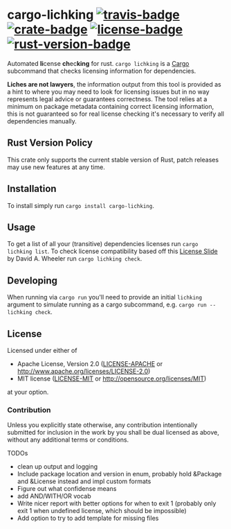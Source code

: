 # cargo-lichking [![travis-badge][]][travis] [![crate-badge][]][crate] [![license-badge][]][license] [![rust-version-badge][]][rust-version]

Automated **li**cense **ch**ec**king** for rust. `cargo lichking` is a [Cargo][]
subcommand that checks licensing information for dependencies.

**Liches are not lawyers**, the information output from this tool is provided as
a hint to where you may need to look for licensing issues but in no way
represents legal advice or guarantees correctness. The tool relies at a minimum
on package metadata containing correct licensing information, this is not
guaranteed so for real license checking it's necessary to verify all
dependencies manually.

## Rust Version Policy

This crate only supports the current stable version of Rust, patch releases may
use new features at any time.

## Installation

To install simply run `cargo install cargo-lichking`.

## Usage

To get a list of all your (transitive) dependencies licenses run `cargo lichking
list`. To check license compatibility based off this [License Slide][] by David
A. Wheeler run `cargo lichking check`.

## Developing

When running via `cargo run` you'll need to provide an initial `lichking`
argument to simulate running as a cargo subcommand, e.g. `cargo run -- lichking
check`.

## License

Licensed under either of

 * Apache License, Version 2.0 ([LICENSE-APACHE](LICENSE-APACHE) or http://www.apache.org/licenses/LICENSE-2.0)
 * MIT license ([LICENSE-MIT](LICENSE-MIT) or http://opensource.org/licenses/MIT)

at your option.

### Contribution

Unless you explicitly state otherwise, any contribution intentionally submitted
for inclusion in the work by you shall be dual licensed as above, without any
additional terms or conditions.

[travis-badge]: https://img.shields.io/travis/Nemo157/cargo-lichking/master.svg?style=flat-square
[travis]: https://travis-ci.org/Nemo157/cargo-lichking
[crate-badge]: https://img.shields.io/crates/v/cargo-lichking.svg?style=flat-square
[crate]: https://crates.io/crates/cargo-lichking
[license-badge]: https://img.shields.io/crates/l/cargo-lichking.svg?style=flat-square
[license]: #license
[rust-version-badge]: https://img.shields.io/badge/rust-latest%20stable-blue.svg?style=flat-square
[rust-version]: #rust-version-policy

[Cargo]: https://github.com/rust-lang/cargo
[License Slide]: http://www.dwheeler.com/essays/floss-license-slide.html


TODOs
- clean up output and logging
- Include package location and version in enum, probably hold &Package and &License instead and impl custom formats
- Figure out what confidense means
- add AND/WITH/OR vocab 
- Write nicer report with better options for when to exit 1 (probably only exit 1 when undefined license, which should be impossible)
- Add option to try to add template for missing files